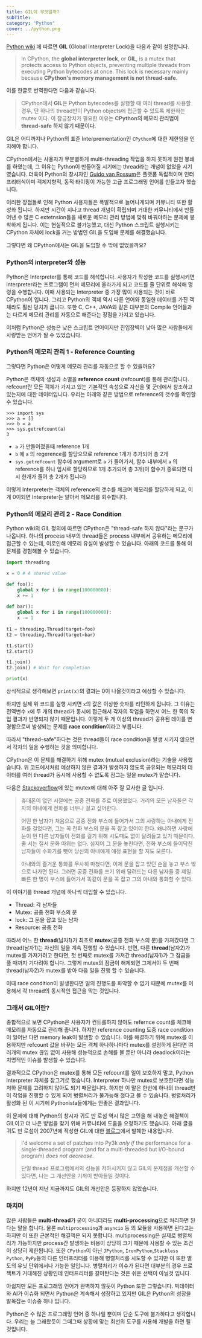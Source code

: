 ```yaml
---
title: GIL이 무엇일까?
subTitle: 
category: "Python"
cover: ../python.png
---
```



[Python wiki](https://wiki.python.org/moin/GlobalInterpreterLock) 에 따르면 **GIL** (Global Interpreter Lock)을 다음과 같이 설명합니다.

> In CPython, the **global interpreter lock**, or **GIL**, is a mutex that protects access to Python objects, preventing multiple threads from executing Python bytecodes at once. This lock is necessary mainly because **CPython's memory management is not thread-safe.**



이를 한글로 번역한다면 다음과 같습니다.

> CPython에서 **GIL**은 Python bytecodes를 실행할 때 여러 thread를 사용할 경우, 단 하나의 thread만이 Python objects에 접근할 수 있도록 제한하는 mutex 이다. 이 잠금장치가 필요한 이유는 **CPython의 메모리 관리법이 thread-safe 하지 않기 때문이다.**



GIL은 어디까지나 Python의 표준 Interprementation인 `CPython`에 대한 제한임을 인지해야 합니다.

CPython에서는 사용자가 무분별하게 multi-threading 작업을 하지 못하게 원천 봉쇄를 하였는데, 그 이유는 Python이 만들어질 시기에는 thread라는 개념이 없었을 시기였습니다. 더욱이 Python의 창시자인 [Guido van Rossum](https://en.wikipedia.org/wiki/Guido_van_Rossum)은 플랫폼 독립적이며 인터프리터식이며 객체지향적, 동적 타이핑이 가능한 고급 프로그래밍 언어를 만들고자 했습니다.

이러한 장점들로 인해 Python 사용자들은 폭발적으로 늘어나게되며 커뮤니티 또한 활성화 됩니다. 하지만 시간이 지나고 thread 개념이 확립되며 거대한 커뮤니티에서 만들어낸 수 많은 C extetnsion들을 새로운 메모리 관리 방법에 맞춰 바꿔야하는 문제에 봉착하게 됩니다. 이는 현실적으로 불가능했고, 대신 Python 스크립트 실행시키는 CPython 자체에 lock을 거는 방법인 GIL을 도입해 문제를 해결했습니다. 

그렇다면 왜 CPython에서는 GIL을 도입할 수 밖에 없었을까요?



### Python의 interpreter와 성능

Python은 Interpreter를 통해 코드를 해석합니다. 사용자가 작성한 코드를 실행시키면 interpreter라는 프로그램이 먼저 메모리에 올라가게 되고 코드를 줄 단위로 해석해 명령을 수행합니다. 이때 사용되는 Interpreter 중 가장 많이 사용되는 것이 바로CPython이 입니다. 그리고 Python의 객체 역시 다른 언어와 동일한 데이터를 가진 객체라도 훨씬 덩치가 큽니다. 또한 C, C++, JAVA와 같은 대부분의 Compile 언어들과는 다르게 메모리 관리를 자동으로 해준다는 장점을 가지고 있습니다. 

이처럼 Python은 성능은 낮은 스크립트 언어이지만 진입장벽이 낮아 많은 사람들에게 사랑받는 언어가 될 수 있었습니다.



### Python의 메모리 관리 1 - Reference Counting

그렇다면 Python은 어떻게 메모리 관리를 자동으로 할 수 있을까요?

Python은 객체의 생성과 소멸을 **reference count** (refcount)를 통해 관리합니다. refcount란 모든 객체가 가지고 있는 기본적인 속성으로 자신을 몇 군데에서 참조하고 있는지에 대한 데이터입니다. 우리는 아래와 같은 방법으로 reference의 갯수를 확인할 수 있습니다.

```
>>> import sys
>>> a = []
>>> b = a
>>> sys.getrefcount(a)
3
```

- `a` 가 만들어졌을때 reference 1개 
- `b` 에 `a` 의 regerence를 할당으므로 reference 1개가 추가되어 총 2개
- `sys.getrefcount` 함수에 argument로 `a` 가 들어가서, 함수 내부에서 `a` 의 reference를 하나 임시로 할당하므로 1개 추가되어 총 3개(이 함수가 종료되면 다시 한개가 줄어 총 2개가 됩니다)

이렇게 Interpreter는 객체의  reference의 갯수를 체크며 메모리를 할당하게 되고, 이게 0이되면 Interpreter는 알아서 메모리를 회수합니다.



### Python의 메모리 관리 2 - Race Condition

Python wiki의 GIL 정의에 따르면 CPython은 "thread-safe 하지 않다"라는 문구가 나옵니다. 하나의 process 내부의 thread들은 process 내부에서 공유하는 메모리에 접근할 수 있는데, 이로인해 메모리 유실이 발생할 수 있습니다. 아래의 코드를 통해 이 문제를 경험해볼 수 있습니다.

```python
import threading

x = 0 # A shared value

def foo():
    global x for i in range(100000000):
    x += 1
    
def bar():
    global x for i in range(100000000):
    x -= 1
    
t1 = threading.Thread(target=foo)
t2 = threading.Thread(target=bar)

t1.start()
t2.start()

t1.join()
t2.join() # Wait for completion

print(x)
```



상식적으로 생각해보면  `print(x)`의 결과는 0이 나올것이라고 예상할 수 있습니다. 

하지만 실제 위 코드를 실행 시키면 `x`의 값은 이상한 숫자를 리턴하게 됩니다. 그 이유는 전역변수 `x`에 두 개의 thread가 동시에 접근해서 각자의 작업을 하면서 어느 한 쪽의 작업 결과가 반영되지 않기 때문입니다. 이렇게 두 개 이상의 thread가 공유된 데이를 변경함으로써 발생되는 문제를 **race condition**이라고 부릅니다. 

따라서 "thread-safe"하다는 것은 thread들이 race condition을 발생 시키지 않으면서 각자의 일을 수행하는 것을 의미합니다.

CPython은 이 문제를 해결하기 위해 mutex (mutual exclusion)라는 기술을 사용했습니다. 위 코드에서처럼 예상하지 않은 결과가 발생하지 않도록 공유되는 메모리의 데이터를 여러 thread가 동시에 사용할 수 없도록 잠그는 일을 mutex가 맡습니다.

다음은  [Stackoverflow](https://stackoverflow.com/questions/4989451/mutex-example-tutorial)에 있는 mutex에 대해 아주 잘 묘사한 글 입니다.

> 휴대폰이 없던 시절에는 공중 전화를 주로 이용했었다. 거리의 모든 남자들은 각자의 아내에게 전화를 너무나 걸고 싶어한다.
>
> 어떤 한 남자가 처음으로 공중 전화 부스에 들어가서 그의 사랑하는 아내에게 전화를 걸었다면, 그는 꼭 전화 부스의 문을 꼭 잡고 있어야 한다. 왜냐하면 사랑에 눈이 먼 다른 남자들이 전화를 걸기 위해 시도때도 없이 달려들고 있기 때문이다. 줄 서는 질서 문화 따위는 없다. 심지어 그 문을 놓친다면, 전화 부스에 들이닥친 남자들이 수화기를 뺏어 당신의 아내에게 애정 표현을 할 지도 모른다.
>
> 아내와의 즐거운 통화를 무사히 마쳤다면, 이제 문을 잡고 있던 손을 놓고 부스 밖으로 나가면 된다. 그러면 공중 전화를 쓰기 위해 달려드는 다른 남자들 중 제일 빠른 한 명이 부스에 들어가서 똑같이 문을 꼭 잡고 그의 아내와 통화할 수 있다.

이 이야기를 thread 개념에 하나씩 대입할 수 있습니다.

- Thread: 각 남자들
- Mutex: 공중 전화 부스의 문
- lock: 그 문을 잡고 있는 남자
- Resource: 공중 전화



따라서 어느 한 **thread**(남자1)가 최초로 **mutex**(공중 전화 부스의 문)를 가져갔다면 그 thread(남자1)는 자신의 일을 계속 진행할 수 있습니다. 반면, 다른 **thread**(남자2)가 mutex를 가져가려고 한다면, 첫 번째로 mutex를 가져간 thread(남자1)가 그 잠금을 풀 때까지 기다려야 합니다. 그렇게 mutex의 잠금이 해제되면 그제서야 두 번째 thread(남자2)가 mutex를 받아 다음 일을 진행 할 수 있습니다. 

이때 race condition이 발생한다면 일의 진행도를 파악할 수 없기 때문에 mutex를 이용해서 각 thread의 동시적인 접근을 막는 것입니다.



### 그래서 GIL이란?

종합적으로 보면 CPython은 사용자가 컨트롤하지 않아도 refernce count를 체크해 메모리를 자동으로 관리해 줍니다. 하지만 reference counting 도중 race condition이 일어난 다면 memory leak이 발생할 수 있습니다. 이를 해결하기 위해 mutex를 이용하지만 refcount 값을 바꾸는 모든 객체 하나하나마다 mutex를 설정하게 된다면 여러개의 mutex 끊임 없이 사용해 성능적으로 손해를 볼 뿐만 아니라 deadlock이라는 치명적인 이슈를 발생할 수 있습니다.

결과적으로 CPython은 mutex를 통해 모든 refcount를 일이 보호하지 말고, Python Interpreter 자체를 잠그기로 했습니다. Interpreter 하나만 mutex로 보호한다면 성능저하 문제를 고려하지 않아도 되기 때문입니다. 하지만 이 말은 한번에 하나의 thread만이 작업을 진행할 수 있게 되어 병렬처리가 불가능해 졌다고 볼 수 있습니다. 병렬처리가 활성화 된 이 시기에 Pythonista들에게는 안좋은 결과입니다. 

이 문제에 대해 Python의 창시자 귀도 반 로섬 역시 많은 고민을 해 내놓은 해결책이 GIL이고 더 나은 방법을 찾기 위해 커뮤니티에 도움을 요청하기도 했습니다. 아래 글을 귀도 반 로섬이 2007년에 작성한 GIL에 대한 [블로그](https://www.artima.com/weblogs/viewpost.jsp?thread=214235)에서 발췌한 내용입니다.

> I'd welcome a set of patches into Py3k *only if* the performance for a single-threaded program (and for a multi-threaded but I/O-bound program) *does not decrease.*
>
> 단일 thread 프로그램에서의 성능을 저하시키지 않고 GIL의 문제점을 개선할 수 있다면, 나는 그 개선안을 기꺼이 받아들일 것이다.

하지만 12년이 지난 지금까지도 GIL의 개선안은 등장하지 않았습니다.



### 마치며

많은 사람들은 **multi-thread**가 굳이 아니더라도 **multi-processing**으로 처리하면 된다는 말을 합니다. 물론 `multiprocessing`과 `asyncio` 등 의 모듈을 사용하면 된다고는 하지만 이 또한 근본적인 해결책은 되지 못합니다. multiprocessing은 실제로 병렬처리가 가능하지만 process간 발생하는 비용이 상당히 크기 때문에 사용할 수 있는 조건이 상당히 제한됩니다. 또한 `CPython`이 아닌 `JPython`, `IronPython`,`Stackless Python`, `PyPy`등의 다른 인터프리터를 이용해 병렬처리를 시도할 수 있지만 이 또한 별도의 유닛 단위에서나 가능한 일입니다. 병렬처리가 이슈가 된다면 대부분의 경우 프로젝트가 거대해진 상황인데 인터프리터를 갈아탄다는 것은 쉬운 선택이 아닐것 입니다.

아쉽지만 모든 프로그래밍 언어가 완벽하지 않듯이 Python 또한 그렇습니다. 빅데이터와 AI가 이슈화 되면서 Python은 계속해서 성장하고 있지만 GIL은 Python의 성장을 발목잡는 이슈중 하나 입니다.

Python은 수 많은 프로그래밍 언어 중 하나일 뿐이며 단순 도구에 불가하다고 생각합니다. 우리는 늘 그래왔듯이 그때그때 상황에 맞는 최선의 도구를 사용해 개발을 하면 될 것입니다. 